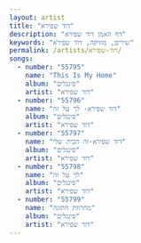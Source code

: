 ```yaml
---
layout: artist
title: "דוד שפירא"
description: "דף האמן דוד שפירא"
keywords: "שירים, מוזיקה, דוד שפירא"
permalink: /artists/דוד-שפירא/
songs:
  - number: "55795"
    name: "This Is My Home"
    album: "סינגלים"
    artist: "דוד שפירא"
  - number: "55796"
    name: "דוד שפירא- לך על זה"
    album: "סינגלים"
    artist: "דוד שפירא"
  - number: "55797"
    name: "דוד שפירא-זה הבית שלי"
    album: "סינגלים"
    artist: "דוד שפירא"
  - number: "55798"
    name: "לך על זה"
    album: "סינגלים"
    artist: "דוד שפירא"
  - number: "55799"
    name: "מחרוזת חתונה"
    album: "סינגלים"
    artist: "דוד שפירא"
---
```

